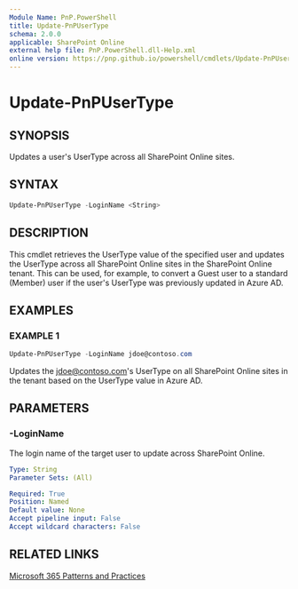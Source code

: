```yaml
---
Module Name: PnP.PowerShell
title: Update-PnPUserType
schema: 2.0.0
applicable: SharePoint Online
external help file: PnP.PowerShell.dll-Help.xml
online version: https://pnp.github.io/powershell/cmdlets/Update-PnPUserType.html
---
```

 
# Update-PnPUserType

## SYNOPSIS
Updates a user's UserType across all SharePoint Online sites.

## SYNTAX

```powershell
Update-PnPUserType -LoginName <String>
```

## DESCRIPTION

This cmdlet retrieves the UserType value of the specified user and updates the UserType across all SharePoint Online sites in the SharePoint Online tenant. This can be used, for example, to convert a Guest user to a standard (Member) user if the user's UserType was previously updated in Azure AD.

## EXAMPLES

### EXAMPLE 1
```powershell
Update-PnPUserType -LoginName jdoe@contoso.com
```
Updates the jdoe@contoso.com's UserType on all SharePoint Online sites in the tenant based on the UserType value in Azure AD.

## PARAMETERS

### -LoginName
The login name of the target user to update across SharePoint Online.

```yaml
Type: String
Parameter Sets: (All)

Required: True
Position: Named
Default value: None
Accept pipeline input: False
Accept wildcard characters: False
```

## RELATED LINKS

[Microsoft 365 Patterns and Practices](https://aka.ms/m365pnp)

